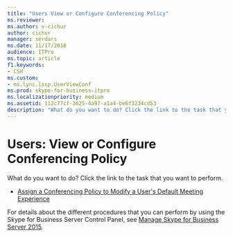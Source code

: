 ```yaml
---
title: "Users View or Configure Conferencing Policy"
ms.reviewer: 
ms.author: v-cichur
author: cichur
manager: serdars
ms.date: 11/17/2018
audience: ITPro
ms.topic: article
f1.keywords:
- CSH
ms.custom:
- ms.lync.lscp.UserViewConf
ms.prod: skype-for-business-itpro
ms.localizationpriority: medium
ms.assetid: 112c77cf-3625-4a97-a1a4-be6f3234cd53
description: "What do you want to do? Click the link to the task that you want to perform."
---
```


# Users: View or Configure Conferencing Policy

What do you want to do? Click the link to the task that you want to perform.

- [Assign a Conferencing Policy to Modify a User's Default Meeting Experience](/previous-versions/office/lync-server-2013/lync-server-2013-assign-a-per-user-conferencing-policy)

For details about the different procedures that you can perform by using the Skype for Business Server Control Panel, see [Manage Skype for Business Server 2015](../../manage/manage.md).